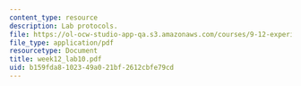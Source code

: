 ```yaml
---
content_type: resource
description: Lab protocols.
file: https://ol-ocw-studio-app-qa.s3.amazonaws.com/courses/9-12-experimental-molecular-neurobiology-fall-2006/b159fda8102349a021bf2612cbfe79cd_week12_lab10.pdf
file_type: application/pdf
resourcetype: Document
title: week12_lab10.pdf
uid: b159fda8-1023-49a0-21bf-2612cbfe79cd
---
```

